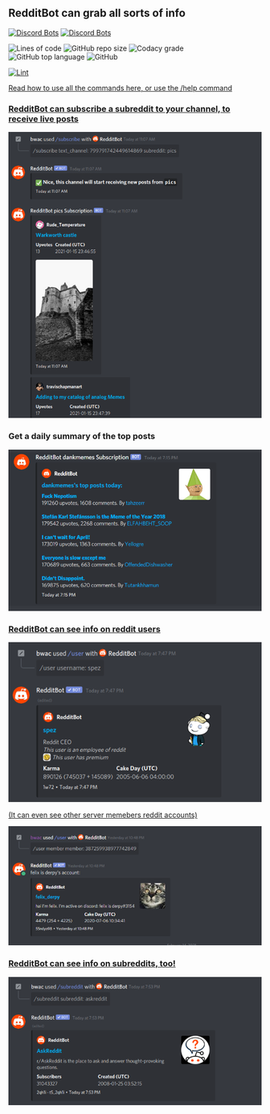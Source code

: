 ## RedditBot can grab all sorts of info

[![Discord Bots](https://top.gg/api/widget/servers/437439562386505730.svg)](https://top.gg/bot/437439562386505730)
[![Discord Bots](https://top.gg/api/widget/upvotes/437439562386505730.svg)](https://top.gg/bot/437439562386505730)


![Lines of code](https://img.shields.io/tokei/lines/github/Redditbot-Team/redditbot?label=lines&style=for-the-badge)
![GitHub repo size](https://img.shields.io/github/repo-size/Redditbot-Team/redditbot?label=size&style=for-the-badge)
![Codacy grade](https://img.shields.io/codacy/grade/1efe20f315c243a2b9ae259aa7176ac1?label=quality&style=for-the-badge)
![GitHub top language](https://img.shields.io/github/languages/top/Redditbot-Team/redditbot?style=for-the-badge)
![GitHub](https://img.shields.io/github/license/redditbot-team/redditbot?style=for-the-badge)


[![Lint](https://github.com/RedditBot-Team/redditbot/actions/workflows/main.yml/badge.svg?branch=main)](https://github.com/RedditBot-Team/redditbot/actions/workflows/main.yml)

[Read how to use all the commands here, or use the /help command](https://bwac.gitbook.io/redditbot/get-info/commands)

### [RedditBot can subscribe a subreddit to your channel, to receive live posts](https://bwac.gitbook.io/redditbot/get-info/subscriptions)
![subscribe](https://raw.githubusercontent.com/RedditBot-Team/redditbot/main/branding/demo_images/subscribe.png)

### Get a daily summary of the top posts
![subscribe](https://raw.githubusercontent.com/RedditBot-Team/redditbot/main/branding/demo_images/summary.png)

### [RedditBot can see info on reddit users](https://bwac.gitbook.io/redditbot/get-info/user)
![user](https://raw.githubusercontent.com/RedditBot-Team/redditbot/main/branding/demo_images/user.png)

[(It can even see other server memebers reddit accounts)](https://bwac.gitbook.io/redditbot/get-info/user/member)

![members](https://raw.githubusercontent.com/RedditBot-Team/redditbot/main/branding/demo_images/member.png)

### [RedditBot can see info on subreddits, too!](https://bwac.gitbook.io/redditbot/get-info/subreddit)
![subreddit](https://raw.githubusercontent.com/RedditBot-Team/redditbot/main/branding/demo_images/subreddit.png)
